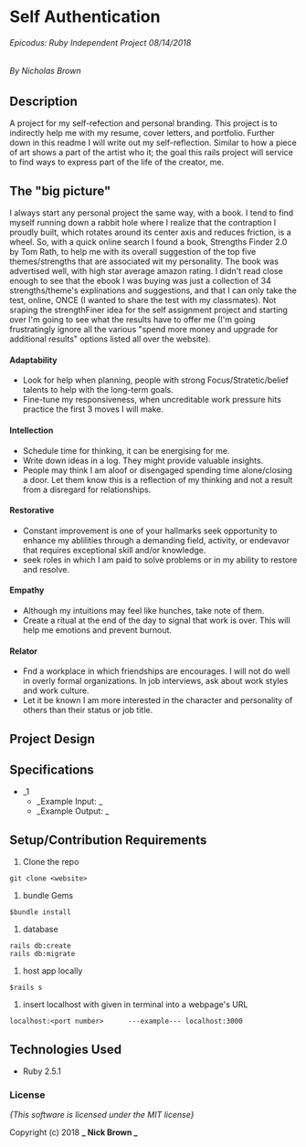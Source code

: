 # Self Authentication

###### Epicodus: Ruby Independent Project 08/14/2018
###### By Nicholas Brown

## Description
A project for my self-refection and personal branding. This project is to indirectly help me with my resume, cover letters, and portfolio. Further down in this readme I will write out my self-reflection. Similar to how a piece of art shows a part of the artist who it; the goal this rails project will service to find ways to express part of the life of the creator, me.


## The "big picture"

I always start any personal project the same way, with a book. I tend to find myself running down a rabbit hole where I realize that the contraption I proudly built, which rotates around its center axis and reduces friction, is a wheel. So, with a quick online search I found a book, Strengths Finder 2.0 by Tom Rath, to help me with its overall suggestion of the top five themes/strengths that are associated wit my personality. The book was advertised well, with high star average amazon rating. I didn't read close enough to see that the ebook I was buying was just a collection of 34 strengths/theme's explinations and suggestions, and that I can only take the test, online, ONCE (I wanted to share the test with my classmates). Not sraping the strengthFiner idea for the self assignment project and starting over I'm going to see what the results have to offer me (I'm going frustratingly ignore all the various "spend more money and upgrade for additional results" options listed all over the website). 



#### Adaptability

* Look for help when planning, people with strong Focus/Stratetic/belief talents to help with the long-term goals. 
* Fine-tune my responsiveness, when uncreditable work pressure hits practice the first 3 moves I will make. 

#### Intellection
* Schedule time for thinking, it can be energising for me. 
* Write down ideas in a log. They might provide valuable insights.
* People may think I am aloof or disengaged spending time alone/closing a door. Let them know this is a reflection of my thinking and not a result from a disregard for relationships.


#### Restorative
* Constant improvement is one of your hallmarks seek opportunity to enhance my ablilities through a demanding field, activity, or endevavor that requires exceptional skill and/or knowledge. 
* seek roles in which I am paid to solve problems or in my ability to restore and resolve. 

#### Empathy
* Although my intuitions may feel like hunches, take note of them. 
* Create a ritual at the end of the day to signal that work is over. This will help me emotions and prevent burnout. 


#### Relator
* Fnd a workplace in which friendships are encourages. I will not do well in overly formal organizations. In job interviews, ask about work styles and work culture. 
* Let it be known I am more interested in the character and personality of others than their status or job title. 




## Project Design


## Specifications
* _1
  - _Example Input: _  
  - _Example Output: _


## Setup/Contribution Requirements

1. Clone the repo
```
git clone <website>
```
1. bundle Gems
```
$bundle install
```
1. database
```
rails db:create
rails db:migrate
```
1. host app locally
```
$rails s
```
1. insert localhost with <port number> given in terminal into a webpage's URL
```
localhost:<port number>      ---example--- localhost:3000
```

## Technologies Used

* Ruby 2.5.1

### License

*{This software is licensed under the MIT license}*

Copyright (c) 2018 **_  Nick Brown  _**